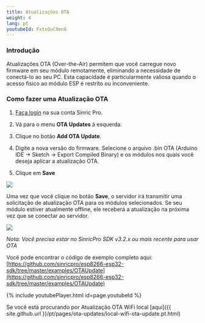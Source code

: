 ```yaml
---
title: Atualizações OTA
weight: 4
lang: pt
youtubeId: FxtsQuC9mn8
---
```


### Introdução 

Atualizações OTA (Over-the-Air) permitem que você carregue novo firmware em seu módulo remotamente, eliminando a necessidade de conectá-lo ao seu PC. Esta capacidade é particularmente valiosa quando o acesso físico ao módulo ESP é restrito ou inconveniente.




### Como fazer uma Atualização OTA

1. [Faça login](http://portal.sinric.pro) na sua conta Sinric Pro.

2. Vá para o menu **OTA Updates** à esquerda.

3. Clique no botão **Add OTA Update**.

4. Digite a nova versão do firmware. Selecione o arquivo .bin OTA (Arduino IDE -> Sketch -> Export Compiled Binary) e os módulos nos quais você deseja aplicar a atualização OTA.

5. Clique em **Save**

<img src="{{ site.github.url }}/public/img/sinricpro-ota-update-upload.png">

Uma vez que você clique no botão **Save**, o servidor irá transmitir uma solicitação de atualização OTA para os módulos selecionados. Se seu módulo estiver atualmente offline, ele receberá a atualização na próxima vez que se conectar ao servidor.

<img src="{{ site.github.url }}/public/img/sinricpro-ota-update-inprogress.png">

*Nota: Você precisa estar no SinricPro SDK v3.2.x ou mais recente para usar OTA*

Você pode encontrar o código de exemplo completo aqui: 
[https://github.com/sinricpro/esp8266-esp32-sdk/tree/master/examples/OTAUpdate](https://github.com/sinricpro/esp8266-esp32-sdk/tree/master/examples/OTAUpdate)


{% include youtubePlayer.html id=page.youtubeId %}

Se você está procurando por Atualização OTA WiFi local [aqui]({{ site.github.url }}/pt/pages/ota-updates/local-wifi-ota-update.pt.html)